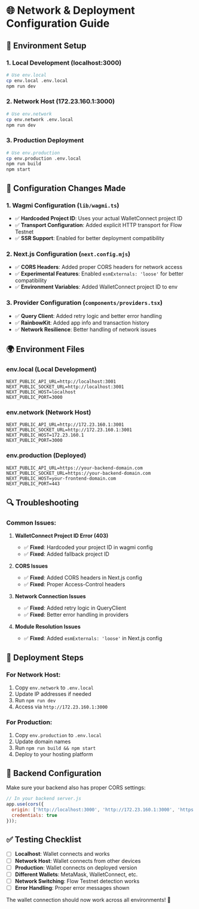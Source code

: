 # 🌐 **Network & Deployment Configuration Guide**

## 🚀 **Environment Setup**

### **1. Local Development (localhost:3000)**
```bash
# Use env.local
cp env.local .env.local
npm run dev
```

### **2. Network Host (172.23.160.1:3000)**
```bash
# Use env.network
cp env.network .env.local
npm run dev
```

### **3. Production Deployment**
```bash
# Use env.production
cp env.production .env.local
npm run build
npm start
```

## 🔧 **Configuration Changes Made**

### **1. Wagmi Configuration (`lib/wagmi.ts`)**
- ✅ **Hardcoded Project ID**: Uses your actual WalletConnect project ID
- ✅ **Transport Configuration**: Added explicit HTTP transport for Flow Testnet
- ✅ **SSR Support**: Enabled for better deployment compatibility

### **2. Next.js Configuration (`next.config.mjs`)**
- ✅ **CORS Headers**: Added proper CORS headers for network access
- ✅ **Experimental Features**: Enabled `esmExternals: 'loose'` for better compatibility
- ✅ **Environment Variables**: Added WalletConnect project ID to env

### **3. Provider Configuration (`components/providers.tsx`)**
- ✅ **Query Client**: Added retry logic and better error handling
- ✅ **RainbowKit**: Added app info and transaction history
- ✅ **Network Resilience**: Better handling of network issues

## 🌍 **Environment Files**

### **env.local** (Local Development)
```env
NEXT_PUBLIC_API_URL=http://localhost:3001
NEXT_PUBLIC_SOCKET_URL=http://localhost:3001
NEXT_PUBLIC_HOST=localhost
NEXT_PUBLIC_PORT=3000
```

### **env.network** (Network Host)
```env
NEXT_PUBLIC_API_URL=http://172.23.160.1:3001
NEXT_PUBLIC_SOCKET_URL=http://172.23.160.1:3001
NEXT_PUBLIC_HOST=172.23.160.1
NEXT_PUBLIC_PORT=3000
```

### **env.production** (Deployed)
```env
NEXT_PUBLIC_API_URL=https://your-backend-domain.com
NEXT_PUBLIC_SOCKET_URL=https://your-backend-domain.com
NEXT_PUBLIC_HOST=your-frontend-domain.com
NEXT_PUBLIC_PORT=443
```

## 🔍 **Troubleshooting**

### **Common Issues:**

1. **WalletConnect Project ID Error (403)**
   - ✅ **Fixed**: Hardcoded your project ID in wagmi config
   - ✅ **Fixed**: Added fallback project ID

2. **CORS Issues**
   - ✅ **Fixed**: Added CORS headers in Next.js config
   - ✅ **Fixed**: Proper Access-Control headers

3. **Network Connection Issues**
   - ✅ **Fixed**: Added retry logic in QueryClient
   - ✅ **Fixed**: Better error handling in providers

4. **Module Resolution Issues**
   - ✅ **Fixed**: Added `esmExternals: 'loose'` in Next.js config

## 🚀 **Deployment Steps**

### **For Network Host:**
1. Copy `env.network` to `.env.local`
2. Update IP addresses if needed
3. Run `npm run dev`
4. Access via `http://172.23.160.1:3000`

### **For Production:**
1. Copy `env.production` to `.env.local`
2. Update domain names
3. Run `npm run build && npm start`
4. Deploy to your hosting platform

## 🔧 **Backend Configuration**

Make sure your backend also has proper CORS settings:

```javascript
// In your backend server.js
app.use(cors({
  origin: ['http://localhost:3000', 'http://172.23.160.1:3000', 'https://your-domain.com'],
  credentials: true
}));
```

## ✅ **Testing Checklist**

- [ ] **Localhost**: Wallet connects and works
- [ ] **Network Host**: Wallet connects from other devices
- [ ] **Production**: Wallet connects on deployed version
- [ ] **Different Wallets**: MetaMask, WalletConnect, etc.
- [ ] **Network Switching**: Flow Testnet detection works
- [ ] **Error Handling**: Proper error messages shown

The wallet connection should now work across all environments! 🎉

